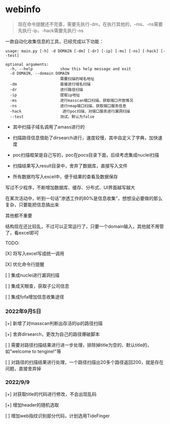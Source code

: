 # webinfo

> 现在命令提醒还不完善，需要先执行-dm，在执行其他的，-ms、-ns需要先执行-ip，-hack需要先执行-ns

一款自动化收集信息的工具，已经完成以下功能：
```
usage: main.py [-h] -d DOMAIN [-dm] [-dr] [-ip] [-ms] [-ns] [-hack] [--test]

optional arguments:
  -h, --help            show this help message and exit
  -d DOMAIN, --domain DOMAIN
                        需要扫描的域名地址
  -dm                   直接进行域名扫描
  -dr                   进行路径扫描
  -ip                   提取ip地址
  -ms                   进行masscan端口扫描，获取端口开放情况
  -ns                   进行nmap端口扫描，获取端口服务信息
  -hack                  进行poc扫描，对端口服务进行漏洞扫描
  --test                测试，默认为false
```

- 其中扫描子域名调用了amass进行的
- 扫描路径信息借助了dirsearch进行，速度较慢，其中自定义了字典，加快速度
- poc扫描框架是自己写的，poc在pocs目录下面，后续考虑集成nuclei扫描

- 扫描结果写入result目录中，舍弃了数据库，直接写入文件
- 所有数据均写入excel中，便于结果的查看及数据保存

写过不少程序，不断增加数据库、缓存、分布式、UI界面越写越大

在某次活动中，听到一句话"渗透工作的80%是信息收集"，想想没必要做的那么复杂，只要能把信息搞出来

其他都不重要

结构现在还比较乱，不过可以正常运行了，只要一个domain输入，其他就不用管了，看excel即可

TODO:

[X] 将写入excel写成统一调用

[X] 优化命令行提醒

[ ] 集成nuclei进行漏洞扫描

[ ] 集成天眼查，获取子公司信息

[ ] 集成fofa增加信息收集途径

### 2022年9月5日

[+] 新增了对masscan判断出存活的ip的路径扫描 

[+] 舍弃dirsearch，更改为自己的路径爆破脚本

[ ] 需要对路径扫描结果进行进一步处理，排除掉title为空的、默认title的，如"welcome to tengine!"等

[ ] 对路径的扫描结果进行处理，一个路径扫描出20多个路径返回200，就是存在问题，直接舍弃掉

### 2022/9/9

[+] 对获取title的代码进行修改，不会出现乱码

[+] 增加header的随机选取

[ ] 增加web指纹识别部分代码，计划选用TideFinger



